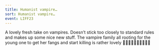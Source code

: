 ```yaml
---
title: Humanist vampire…
sort: Humanist vampire…
event: LIFF23
---
```

A lovely fresh take on vampires. Doesn’t stick too closely to standard rules and makes up some nice new stuff. The vampire family all rooting for the young one to get her fangs and start killing is rather lovely 🧛‍♀️🧛‍♀️🧛‍♀️🧛‍♀️🧛‍♀️
